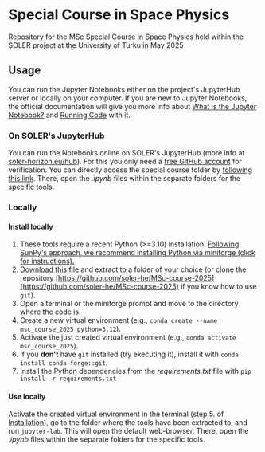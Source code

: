 # Special Course in Space Physics
Repository for the MSc Special Course in Space Physics held within the SOLER project at the University of Turku in May 2025

## Usage

You can run the Jupyter Notebooks either on the project's JupyterHub server or locally on your computer. If you are new to Jupyter Notebooks, the official documentation will give you more info about [What is the Jupyter Notebook?](https://jupyter-notebook.readthedocs.io/en/stable/examples/Notebook/What%20is%20the%20Jupyter%20Notebook.html) and [Running Code](https://jupyter-notebook.readthedocs.io/en/stable/examples/Notebook/Running%20Code.html) with it.

### On SOLER's JupyterHub

You can run the Notebooks online on SOLER's JupyterHub (more info at [soler-horizon.eu/hub](https://soler-horizon.eu/hub)). For this you only need a [free GitHub account](https://github.com/signup) for verification. You can directly access the special course folder by [following this link](https://hub-route-serpentine-soler.2.rahtiapp.fi/hub/user-redirect/lab/workspaces/auto-8/tree/soler/MSc-course-2025/). There, open the *.ipynb* files within the separate folders for the specific tools.

### Locally

#### Install locally

1. These tools require a recent Python (>=3.10) installation. [Following SunPy's approach, we recommend installing Python via miniforge (click for instructions).](https://docs.sunpy.org/en/stable/tutorial/installation.html#installing-python)
2. [Download this file](https://github.com/soler-he/MSc-course-2025/archive/refs/heads/main.zip) and extract to a folder of your choice (or clone the repository [https://github.com/soler-he/MSc-course-2025](https://github.com/soler-he/MSc-course-2025) if you know how to use `git`).
3. Open a terminal or the miniforge prompt and move to the directory where the code is.
4. Create a new virtual environment (e.g., `conda create --name msc_course_2025 python=3.12`).
5. Activate the just created virtual environment (e.g., `conda activate msc_course_2025`).
6. If you **don't** have `git` installed (try executing it), install it with `conda install conda-forge::git`.
7. Install the Python dependencies from the *requirements.txt* file with `pip install -r requirements.txt`

#### Use locally

Activate the created virtual environment in the terminal (step 5. of [Installation](#installation)), go to the folder where the tools have been extracted to, and run `jupyter-lab`. This will open the default web-browser. There, open the *.ipynb* files within the separate folders for the specific tools.


